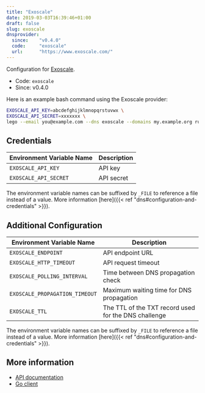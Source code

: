 ```yaml
---
title: "Exoscale"
date: 2019-03-03T16:39:46+01:00
draft: false
slug: exoscale
dnsprovider:
  since:    "v0.4.0"
  code:     "exoscale"
  url:      "https://www.exoscale.com/"
---
```


<!-- THIS DOCUMENTATION IS AUTO-GENERATED. PLEASE DO NOT EDIT. -->
<!-- providers/dns/exoscale/exoscale.toml -->
<!-- THIS DOCUMENTATION IS AUTO-GENERATED. PLEASE DO NOT EDIT. -->


Configuration for [Exoscale](https://www.exoscale.com/).


<!--more-->

- Code: `exoscale`
- Since: v0.4.0


Here is an example bash command using the Exoscale provider:

```bash
EXOSCALE_API_KEY=abcdefghijklmnopqrstuvwx \
EXOSCALE_API_SECRET=xxxxxxx \
lego --email you@example.com --dns exoscale --domains my.example.org run
```




## Credentials

| Environment Variable Name | Description |
|-----------------------|-------------|
| `EXOSCALE_API_KEY` | API key |
| `EXOSCALE_API_SECRET` | API secret |

The environment variable names can be suffixed by `_FILE` to reference a file instead of a value.
More information [here]({{< ref "dns#configuration-and-credentials" >}}).


## Additional Configuration

| Environment Variable Name | Description |
|--------------------------------|-------------|
| `EXOSCALE_ENDPOINT` | API endpoint URL |
| `EXOSCALE_HTTP_TIMEOUT` | API request timeout |
| `EXOSCALE_POLLING_INTERVAL` | Time between DNS propagation check |
| `EXOSCALE_PROPAGATION_TIMEOUT` | Maximum waiting time for DNS propagation |
| `EXOSCALE_TTL` | The TTL of the TXT record used for the DNS challenge |

The environment variable names can be suffixed by `_FILE` to reference a file instead of a value.
More information [here]({{< ref "dns#configuration-and-credentials" >}}).




## More information

- [API documentation](https://community.exoscale.com/documentation/dns/api/)
- [Go client](https://github.com/exoscale/egoscale)

<!-- THIS DOCUMENTATION IS AUTO-GENERATED. PLEASE DO NOT EDIT. -->
<!-- providers/dns/exoscale/exoscale.toml -->
<!-- THIS DOCUMENTATION IS AUTO-GENERATED. PLEASE DO NOT EDIT. -->
